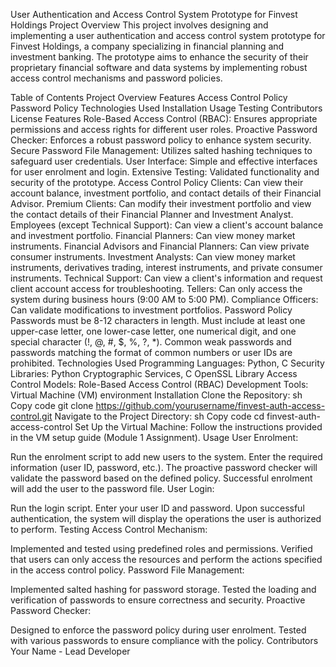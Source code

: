 User Authentication and Access Control System Prototype for Finvest Holdings
Project Overview
This project involves designing and implementing a user authentication and access control system prototype for Finvest Holdings, a company specializing in financial planning and investment banking. The prototype aims to enhance the security of their proprietary financial software and data systems by implementing robust access control mechanisms and password policies.

Table of Contents
Project Overview
Features
Access Control Policy
Password Policy
Technologies Used
Installation
Usage
Testing
Contributors
License
Features
Role-Based Access Control (RBAC): Ensures appropriate permissions and access rights for different user roles.
Proactive Password Checker: Enforces a robust password policy to enhance system security.
Secure Password File Management: Utilizes salted hashing techniques to safeguard user credentials.
User Interface: Simple and effective interfaces for user enrolment and login.
Extensive Testing: Validated functionality and security of the prototype.
Access Control Policy
Clients: Can view their account balance, investment portfolio, and contact details of their Financial Advisor.
Premium Clients: Can modify their investment portfolio and view the contact details of their Financial Planner and Investment Analyst.
Employees (except Technical Support): Can view a client's account balance and investment portfolio.
Financial Planners: Can view money market instruments.
Financial Advisors and Financial Planners: Can view private consumer instruments.
Investment Analysts: Can view money market instruments, derivatives trading, interest instruments, and private consumer instruments.
Technical Support: Can view a client's information and request client account access for troubleshooting.
Tellers: Can only access the system during business hours (9:00 AM to 5:00 PM).
Compliance Officers: Can validate modifications to investment portfolios.
Password Policy
Passwords must be 8-12 characters in length.
Must include at least one upper-case letter, one lower-case letter, one numerical digit, and one special character (!, @, #, $, %, ?, *).
Common weak passwords and passwords matching the format of common numbers or user IDs are prohibited.
Technologies Used
Programming Languages: Python, C
Security Libraries: Python Cryptographic Services, C OpenSSL Library
Access Control Models: Role-Based Access Control (RBAC)
Development Tools: Virtual Machine (VM) environment
Installation
Clone the Repository:
sh
Copy code
git clone https://github.com/yourusername/finvest-auth-access-control.git
Navigate to the Project Directory:
sh
Copy code
cd finvest-auth-access-control
Set Up the Virtual Machine: Follow the instructions provided in the VM setup guide (Module 1 Assignment).
Usage
User Enrolment:

Run the enrolment script to add new users to the system.
Enter the required information (user ID, password, etc.).
The proactive password checker will validate the password based on the defined policy.
Successful enrolment will add the user to the password file.
User Login:

Run the login script.
Enter your user ID and password.
Upon successful authentication, the system will display the operations the user is authorized to perform.
Testing
Access Control Mechanism:

Implemented and tested using predefined roles and permissions.
Verified that users can only access the resources and perform the actions specified in the access control policy.
Password File Management:

Implemented salted hashing for password storage.
Tested the loading and verification of passwords to ensure correctness and security.
Proactive Password Checker:

Designed to enforce the password policy during user enrolment.
Tested with various passwords to ensure compliance with the policy.
Contributors
Your Name - Lead Developer
